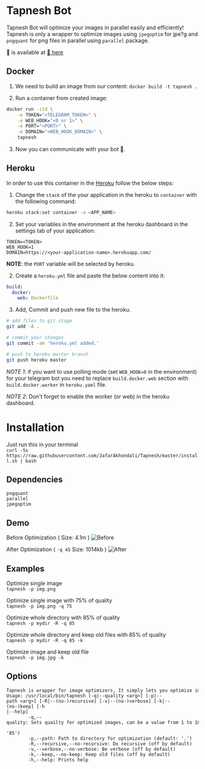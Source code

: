 # Tapnesh Bot
Tapnesh Bot will optimize your images in parallel easily and efficiently! 
Tapnesh is only a wrapper to optimize images using `jpegoptim` for jpe?g and `pngquant` for png files in parallel using `parallel` package.

🤖 is available at [🔗 here](https://t.me/tapneshbot)


Docker
---
1. We need to build an image from our content:
`docker build -t tapnesh .`

2. Run a container from created image:
```bash
docker run -itd \
    -e TOKEN="<TELEGRAM_TOKEN>" \
    -e WEB_HOOK="<0 or 1>" \
    -e PORT="<PORT>" \
    -e DOMAIN="<WEB_HOOK_DOMAIN>" \
    tapnesh
```

3. Now you can communicate with your bot 🙂.

Heroku
---
In order to use this container in the [Heroku](https://heroku.com) follow the below steps:

1. Change the `stack` of the your application in the heroku to `container` with the following command:

```bash
heroku stack:set container -a <APP_NAME>
```

2. Set your variables in the environment at the heroku dashboard in the settings tab of your application:
```
TOKEN=<TOKEN>
WEB_HOOK=1
DOMAIN=https://<your-application-name>.herokuapp.com/
```

**NOTE**: the `PORT` variable will be selected by heroku.

2. Create a `heroku.yml` file and paste the below content into it:

```yaml
build:
  docker:
    web: Dockerfile
```

3. Add, Commit and push new file to the heroku.
```bash
# add files to git stage
git add -A .

# commit your changes
git commit -am 'heroku.yml added.'

# push to heroku master branch
git push heroku master
```

*NOTE 1*: if you want to use polling mode (set `WEB_HOOK=0` in the environment) for your telegram bot you need to replace `build.docker.web` section with `build.docker.worker` in `heroku.yaml` file.

*NOTE 2*: Don't forget to enable the worker (or web) in the heroku dashboard.


Installation
===
Just run this in your terminal    
`curl -Ss https://raw.githubusercontent.com/JafarAkhondali/Tapnesh/master/install.sh | bash`


Dependencies
---
```
pngquant
parallel
jpegoptim
```

Demo
---

Before Optimization ( Size: 4.1m )
![Before](https://user-images.githubusercontent.com/11364402/49339239-3e67d000-f644-11e8-91b8-5985b66880d0.jpg)


After Optimization ( `-q 45` Size: 1014kb )
![After](https://user-images.githubusercontent.com/11364402/49339240-3e67d000-f644-11e8-9793-d609f6f1fb42.jpg)


Examples
---
Optimize single image   
`tapnesh -p img.png`

Optimize single image with 75% of quality   
`tapnesh -p img.png -q 75`

Optimize whole directory with 85% of quality    
`tapnesh -p mydir -R -q 85`


Optimize whole directory and keep old files with 85% of quality    
`tapnesh -p mydir -R -q 85 -k `

Optimize image and keep old file     
`tapnesh -p img.jpg -k `


Options
---

```
Tapnesh is wrapper for image optimizers, It simply lets you optimize images in directory(ies) or single images in parallel
Usage: /usr/local/bin/tapnesh [-q|--quality <arg>] [-p|--path <arg>] [-R|--(no-)recursive] [-v|--(no-)verbose] [-k|--(no-)keep] [-h
|--help]
        -q,--quality: Sets quailty for optimized images, can be a value from 1 to 100. (100 means loseless optimization) (default:

'85')
        -p,--path: Path to directory for optimization (default: '.')
        -R,--recursive,--no-recursive: Do recursive (off by default)
        -v,--verbose,--no-verbose: Be verbose (off by default)
        -k,--keep,--no-keep: Keep old files (off by default)
        -h,--help: Prints help
```
